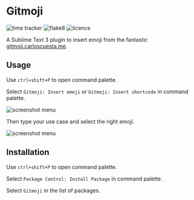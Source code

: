 # Gitmoji

![time tracker](https://wakatime.com/badge/github/alanJaouen/sublimeGitMoji.svg)
![flake8](https://github.com/alanJaouen/sublimeGitMoji/workflows/flake8/badge.svg?branch=master)
![licence](https://img.shields.io/static/v1?label=Licence&message=CeCILL&color=blue&style=flat&link=https://cecill.info/objectifs.en.html)


A Sublime Text 3 plugin to insert emoji from the fantastic [gitmoji.carloscuesta.me](https://gitmoji.carloscuesta.me/).

## Usage

Use ``ctrl+shift+P`` to open command palette.

Select ``Gitmoji: Insert emoji`` or ``Gitmoji: Insert shortcode`` in command palette.

![screenshot menu](https://i.ibb.co/1ngYZ7f/Screenshot-7.png)


Then type your use case and select the right emoji.

![screenshot menu](https://i.ibb.co/dP8HkvF/Screenshot-8.png)

## Installation

Use ``ctrl+shift+P`` to open command palette.

Select ``Package Control: Install Package`` in command palette.

Select ``Gitmoji`` in the list of packages.

